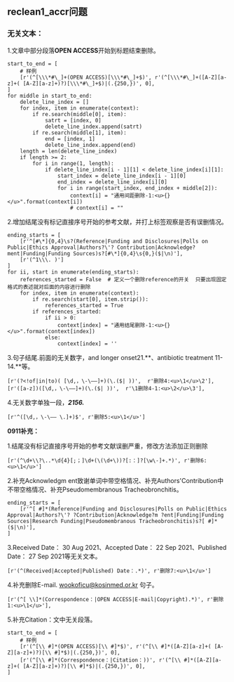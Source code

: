 ## reclean1_accr问题
### 无关文本：
1.文章中部分段落**OPEN ACCESS**开始到标题结束删除。
```
start_to_end = [
    # 样例
    [r'(^[\\\*#\_]+(OPEN ACCESS)[\\\*#\_]+$)', r'(^[\\\*#\_]+([A-Z][a-z]+( [A-Z][a-z]+)?)[\\\*#\_]+$)|(.{250,})', 0],
]
for middle in start_to_end:
    delete_line_index = []
    for index, item in enumerate(context):
        if re.search(middle[0], item):
            satrt = [index, 0]
            delete_line_index.append(satrt)
        if re.search(middle[1], item):
            end = [index, 1]
            delete_line_index.append(end)
    length = len(delete_line_index)
    if length >= 2:
        for i in range(1, length):
            if delete_line_index[i - 1][1] < delete_line_index[i][1]:
                start_index = delete_line_index[i - 1][0]
                end_index = delete_line_index[i][0]
                for i in range(start_index, end_index + middle[2]):
                    context[i] = "通用间距删除-1:<u>{}</u>".format(context[i])
                    # context[i] = ""
```

2.增加结尾没有标记直接序号开始的参考文献，并打上标签观察是否有误删情况。
```
ending_starts = [
    [r'^[#\*]{0,4}\s?(Reference|Funding and Disclosures|Polls on Public|Ethics Approval|Authors?\'? Contribution|Acknowledge?ment|Funding|Funding Sources)s?[#\*]{0,4}\s{0,}($|\n)'],
    [r'(^1\\\. )']
]
for ii, start in enumerate(ending_starts):
    references_started = False  # 定义一个删除reference的开关  只要出现固定格式的表述就对后面的内容进行删除
    for index, item in enumerate(context):
        if re.search(start[0], item.strip()):
            references_started = True
        if references_started:
            if ii > 0:
                context[index] = "通用结尾删除-1:<u>{}</u>".format(context[index])
            else:
                context[index] = ''
```

3.句子结尾.前面的无关数字，and longer onset21.**、antibiotic treatment 11-14.**等。
```
[r'(?<!of|in|to)( [\d,，\-\–—]+)(\.($| ))',  r'删除4:<u>\1</u>\2'],
[r'([a-z])([\d,，\-\–—]+)(\.($| ))',  r'\1删除4-1:<u>\2</u>\3'],
```

4.无关数字单独一段，**_2156._**
```
[r'^([\d,，\-\–— \.]+)$', r'删除5:<u>\1</u>']
```

**0911补充：**

1.结尾没有标记直接序号开始的参考文献误删严重，修改方法添加正则删除
```
[r'(^\d+\\?\..*\d{4}[;；]\d+(\(\d+\))?[:：]?[\w\-]+.*)', r'删除6:<u>\1</u>']
```

2.补充Acknowledgm ent致谢单词中带空格情况、补充Authors'Contribution中不带空格情况、补充Pseudomembranous Tracheobronchitis。
```
ending_starts = [
    [r'^[ #]*(Reference|Funding and Disclosures|Polls on Public|Ethics Approval|Authors?\'? ?Contribution|Acknowledge?m ?ent|Funding|Funding Sources|Research Funding|Pseudomembranous Tracheobronchitis)s?[ #]*($|\n)'],
]
```

3.Received Date： 30 Aug 2021、Accepted Date： 22 Sep 2021、Published Date： 27 Sep 2021等无关文本。
```
[r'(^(Received|Accepted|Published) Date：.*)', r'删除7:<u>\1</u>']
```

4.补充删除E-mail. wookoficu@kosinmed.or.kr 句子。
```
[r'(^[ \\]*(Correspondence：|OPEN ACCESS|E-mail|Copyright).*)', r'删除1:<u>\1</u>'],
```

5.补充Citation：文中无关段落。
```
start_to_end = [
    # 样例
    [r'(^[\\ #]*(OPEN ACCESS)[\\ #]*$)', r'(^[\\ #]*([A-Z][a-z]+( [A-Z][a-z]+)?)[\\ #]*$)|(.{250,})', 0],
    [r'(^[\\ #]*(Correspondence：|Citation：))', r'(^[\\ #]*([A-Z][a-z]+( [A-Z][a-z]+)?)[\\ #]*$)|(.{250,})', 0],
]
```
